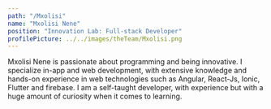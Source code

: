 ```yaml
---
path: "/Mxolisi"
name: "Mxolisi Nene"
position: "Innovation Lab: Full-stack Developer"
profilePicture: ../../images/theTeam/Mxolisi.png
---
```

Mxolisi Nene is passionate about programming and being innovative. I specialize in-app and web development, with extensive knowledge and hands-on experience in web technologies such as Angular, React-Js, Ionic, Flutter and firebase. I am a self-taught developer, with experience but with a huge amount of curiosity when it comes to learning.